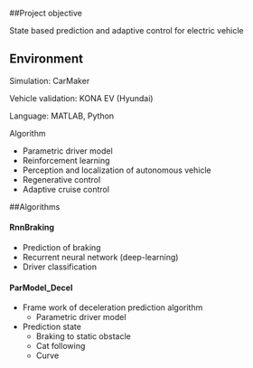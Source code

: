 ##Project objective

State based prediction and adaptive control for electric vehicle

## Environment

Simulation: CarMaker

Vehicle validation: KONA EV (Hyundai)

Language: MATLAB, Python

Algorithm

* Parametric driver model
* Reinforcement learning
* Perception and localization of autonomous vehicle
* Regenerative control
* Adaptive cruise control

##Algorithms

#### RnnBraking

* Prediction of braking
* Recurrent neural network (deep-learning)
* Driver classification

#### ParModel_Decel

* Frame work of deceleration prediction algorithm
  * Parametric driver model
* Prediction state
  * Braking to static obstacle
  * Cat following
  * Curve